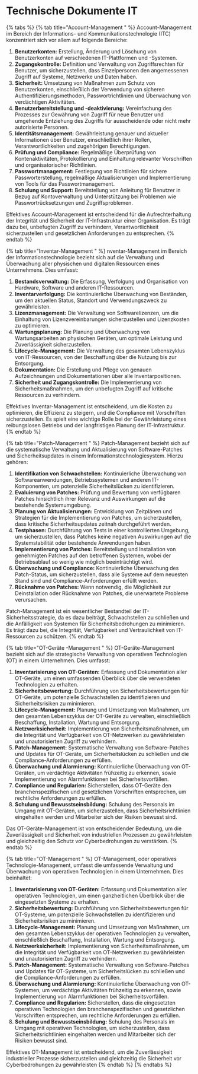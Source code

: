 # Technische Dokumente IT



{% tabs %}
{% tab title="Account-Management " %}
Account-Management im Bereich der Informations- und Kommunikationstechnologie (ITC) konzentriert sich vor allem auf folgende Bereiche:

1. **Benutzerkonten:** Erstellung, Änderung und Löschung von Benutzerkonten auf verschiedenen IT-Plattformen und -Systemen.
2. **Zugangskontrolle:** Definition und Verwaltung von Zugriffsrechten für Benutzer, um sicherzustellen, dass Einzelpersonen den angemessenen Zugriff auf Systeme, Netzwerke und Daten haben.
3. **Sicherheit:** Umsetzung von Maßnahmen zum Schutz von Benutzerkonten, einschließlich der Verwendung von sicheren Authentifizierungsmethoden, Passwortrichtlinien und Überwachung von verdächtigen Aktivitäten.
4. **Benutzerbereitstellung und -deaktivierung:** Vereinfachung des Prozesses zur Gewährung von Zugriff für neue Benutzer und umgehende Entziehung des Zugriffs für ausscheidende oder nicht mehr autorisierte Personen.
5. **Identitätsmanagement:** Gewährleistung genauer und aktueller Informationen über Benutzer, einschließlich ihrer Rollen, Verantwortlichkeiten und zugehörigen Berechtigungen.
6. **Prüfung und Compliance:** Regelmäßige Überprüfung von Kontenaktivitäten, Protokollierung und Einhaltung relevanter Vorschriften und organisatorischer Richtlinien.
7. **Passwortmanagement:** Festlegung von Richtlinien für sichere Passworterstellung, regelmäßige Aktualisierungen und Implementierung von Tools für das Passwortmanagement.
8. **Schulung und Support:** Bereitstellung von Anleitung für Benutzer in Bezug auf Kontoverwaltung und Unterstützung bei Problemen wie Passwortrücksetzungen und Zugriffsproblemen.

Effektives Account-Management ist entscheidend für die Aufrechterhaltung der Integrität und Sicherheit der IT-Infrastruktur einer Organisation. Es trägt dazu bei, unbefugten Zugriff zu verhindern, Verantwortlichkeit sicherzustellen und gesetzlichen Anforderungen zu entsprechen.
{% endtab %}

{% tab title="Inventar-Management " %}
nventar-Management im Bereich der Informationstechnologie bezieht sich auf die Verwaltung und Überwachung aller physischen und digitalen Ressourcen eines Unternehmens. Dies umfasst:

1. **Bestandsverwaltung:** Die Erfassung, Verfolgung und Organisation von Hardware, Software und anderen IT-Ressourcen.
2. **Inventarverfolgung:** Die kontinuierliche Überwachung von Beständen, um den aktuellen Status, Standort und Verwendungszweck zu gewährleisten.
3. **Lizenzmanagement:** Die Verwaltung von Softwarelizenzen, um die Einhaltung von Lizenzvereinbarungen sicherzustellen und Lizenzkosten zu optimieren.
4. **Wartungsplanung:** Die Planung und Überwachung von Wartungsarbeiten an physischen Geräten, um optimale Leistung und Zuverlässigkeit sicherzustellen.
5. **Lifecycle-Management:** Die Verwaltung des gesamten Lebenszyklus von IT-Ressourcen, von der Beschaffung über die Nutzung bis zur Entsorgung.
6. **Dokumentation:** Die Erstellung und Pflege von genauen Aufzeichnungen und Dokumentationen über alle Inventarpositionen.
7. **Sicherheit und Zugangskontrolle:** Die Implementierung von Sicherheitsmaßnahmen, um den unbefugten Zugriff auf kritische Ressourcen zu verhindern.

Effektives Inventar-Management ist entscheidend, um die Kosten zu optimieren, die Effizienz zu steigern, und die Compliance mit Vorschriften sicherzustellen. Es spielt eine wichtige Rolle bei der Gewährleistung eines reibungslosen Betriebs und der langfristigen Planung der IT-Infrastruktur.
{% endtab %}

{% tab title="Patch-Management " %}
Patch-Management bezieht sich auf die systematische Verwaltung und Aktualisierung von Software-Patches und Sicherheitsupdates in einem Informationstechnologiesystem. Hierzu gehören:

1. **Identifikation von Schwachstellen:** Kontinuierliche Überwachung von Softwareanwendungen, Betriebssystemen und anderen IT-Komponenten, um potenzielle Sicherheitslücken zu identifizieren.
2. **Evaluierung von Patches:** Prüfung und Bewertung von verfügbaren Patches hinsichtlich ihrer Relevanz und Auswirkungen auf die bestehende Systemumgebung.
3. **Planung von Aktualisierungen:** Entwicklung von Zeitplänen und Strategien für die Implementierung von Patches, um sicherzustellen, dass kritische Sicherheitsupdates zeitnah durchgeführt werden.
4. **Testphasen:** Durchführung von Tests in einer kontrollierten Umgebung, um sicherzustellen, dass Patches keine negativen Auswirkungen auf die Systemstabilität oder bestehende Anwendungen haben.
5. **Implementierung von Patches:** Bereitstellung und Installation von genehmigten Patches auf den betroffenen Systemen, wobei der Betriebsablauf so wenig wie möglich beeinträchtigt wird.
6. **Überwachung und Compliance:** Kontinuierliche Überwachung des Patch-Status, um sicherzustellen, dass alle Systeme auf dem neuesten Stand sind und Compliance-Anforderungen erfüllt werden.
7. **Rücknahme von Patches:** Wenn notwendig, die Möglichkeit zur Deinstallation oder Rücknahme von Patches, die unerwartete Probleme verursachen.

Patch-Management ist ein wesentlicher Bestandteil der IT-Sicherheitsstrategie, da es dazu beiträgt, Schwachstellen zu schließen und die Anfälligkeit von Systemen für Sicherheitsbedrohungen zu minimieren. Es trägt dazu bei, die Integrität, Verfügbarkeit und Vertraulichkeit von IT-Ressourcen zu schützen.
{% endtab %}

{% tab title="OT-Geräte -Management " %}
OT-Geräte-Management bezieht sich auf die strategische Verwaltung von operativen Technologien (OT) in einem Unternehmen. Dies umfasst:

1. **Inventarisierung von OT-Geräten:** Erfassung und Dokumentation aller OT-Geräte, um einen umfassenden Überblick über die verwendeten Technologien zu erhalten.
2. **Sicherheitsbewertung:** Durchführung von Sicherheitsbewertungen für OT-Geräte, um potenzielle Schwachstellen zu identifizieren und Sicherheitsrisiken zu minimieren.
3. **Lifecycle-Management:** Planung und Umsetzung von Maßnahmen, um den gesamten Lebenszyklus der OT-Geräte zu verwalten, einschließlich Beschaffung, Installation, Wartung und Entsorgung.
4. **Netzwerksicherheit:** Implementierung von Sicherheitsmaßnahmen, um die Integrität und Verfügbarkeit von OT-Netzwerken zu gewährleisten und unautorisierten Zugriff zu verhindern.
5. **Patch-Management:** Systematische Verwaltung von Software-Patches und Updates für OT-Geräte, um Sicherheitslücken zu schließen und die Compliance-Anforderungen zu erfüllen.
6. **Überwachung und Alarmierung:** Kontinuierliche Überwachung von OT-Geräten, um verdächtige Aktivitäten frühzeitig zu erkennen, sowie Implementierung von Alarmfunktionen bei Sicherheitsvorfällen.
7. **Compliance und Regularien:** Sicherstellen, dass OT-Geräte den branchenspezifischen und gesetzlichen Vorschriften entsprechen, um rechtliche Anforderungen zu erfüllen.
8. **Schulung und Bewusstseinsbildung:** Schulung des Personals im Umgang mit OT-Geräten, um sicherzustellen, dass Sicherheitsrichtlinien eingehalten werden und Mitarbeiter sich der Risiken bewusst sind.

Das OT-Geräte-Management ist von entscheidender Bedeutung, um die Zuverlässigkeit und Sicherheit von industriellen Prozessen zu gewährleisten und gleichzeitig den Schutz vor Cyberbedrohungen zu verstärken.
{% endtab %}

{% tab title="OT-Management " %}
OT-Management, oder operatives Technologie-Management, umfasst die umfassende Verwaltung und Überwachung von operativen Technologien in einem Unternehmen. Dies beinhaltet:

1. **Inventarisierung von OT-Geräten:** Erfassung und Dokumentation aller operativen Technologien, um einen ganzheitlichen Überblick über die eingesetzten Systeme zu erhalten.
2. **Sicherheitsbewertung:** Durchführung von Sicherheitsbewertungen für OT-Systeme, um potenzielle Schwachstellen zu identifizieren und Sicherheitsrisiken zu minimieren.
3. **Lifecycle-Management:** Planung und Umsetzung von Maßnahmen, um den gesamten Lebenszyklus der operativen Technologien zu verwalten, einschließlich Beschaffung, Installation, Wartung und Entsorgung.
4. **Netzwerksicherheit:** Implementierung von Sicherheitsmaßnahmen, um die Integrität und Verfügbarkeit von OT-Netzwerken zu gewährleisten und unautorisierten Zugriff zu verhindern.
5. **Patch-Management:** Systematische Verwaltung von Software-Patches und Updates für OT-Systeme, um Sicherheitslücken zu schließen und die Compliance-Anforderungen zu erfüllen.
6. **Überwachung und Alarmierung:** Kontinuierliche Überwachung von OT-Systemen, um verdächtige Aktivitäten frühzeitig zu erkennen, sowie Implementierung von Alarmfunktionen bei Sicherheitsvorfällen.
7. **Compliance und Regularien:** Sicherstellen, dass die eingesetzten operativen Technologien den branchenspezifischen und gesetzlichen Vorschriften entsprechen, um rechtliche Anforderungen zu erfüllen.
8. **Schulung und Bewusstseinsbildung:** Schulung des Personals im Umgang mit operativen Technologien, um sicherzustellen, dass Sicherheitsrichtlinien eingehalten werden und Mitarbeiter sich der Risiken bewusst sind.

Effektives OT-Management ist entscheidend, um die Zuverlässigkeit industrieller Prozesse sicherzustellen und gleichzeitig die Sicherheit vor Cyberbedrohungen zu gewährleisten
{% endtab %}
{% endtabs %}
